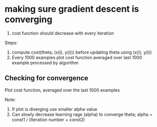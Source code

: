 
# making sure gradient descent is converging 
1. cost function should decrease with every iteration

Steps:
1. compute cost(theta, (x(i), y(i))) before updating theta using (x(i), y(i))
2. Every 1000 examples plot cost function averaged over last 1000 example processed by algorithm

## Checking for convergence
Plot cost function, averaged over the last 1000 examples

Note: 
1. If plot is diverging use smaller alpha value
2. Can slowly decrease learning rage (alpha) to converge theta; 
   alpha = const1 / (Iteration number + const2)

